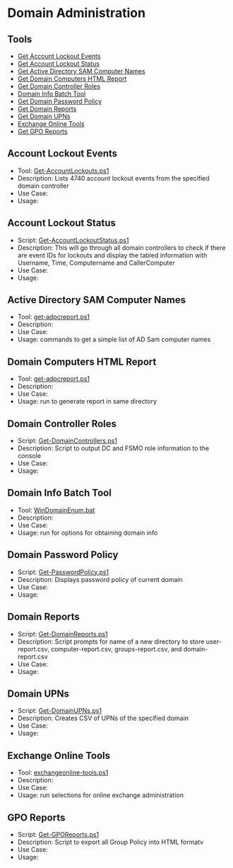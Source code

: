 # Domain Administration

## Tools
- [Get Account Lockout Events](#account-lockout-eventsm)
- [Get Account Lockout Status](#account-lockout-status)
- [Get Active Directory SAM Computer Names](#active-directory-sam-computer-names)
- [Get Domain Computers HTML Report](#domain-computers-html-report)
- [Get Domain Controller Roles](#domain-controller-roles)
- [Domain Info Batch Tool](#domain-info-batch-tool)
- [Get Domain Password Policy](#domain-password-policy)
- [Get Domain Reports](#domain-reports)
- [Get Domain UPNs](#domain-upns)
- [Exchange Online Tools](#exchange-online-tools)
- [Get GPO Reports](#gpo-reports)


## Account Lockout Events
- Tool: [Get-AccountLockouts.ps1](/tools/domain/Get-AccountLockouts.ps1)
- Description: Lists 4740 account lockout events from the specified domain controller
- Use Case:
- Usage: 

## Account Lockout Status
- Script: [Get-AccountLockoutStatus.ps1](/tools/domain/Get-AccountLockoutStatus.ps1)
- Description: This will go through all domain controllers to check if there are event IDs for lockouts and display the tabled information with Username, Time, Computername and CallerComputer
- Use Case:
- Usage: 

## Active Directory SAM Computer Names
 - Tool: [get-adpcreport.ps1](/tools/domain/Get-ADSAMComputerNames.ps1)
 - Description: 
 - Use Case:
 - Usage: commands to get a simple list of AD Sam computer names

## Domain Computers HTML Report
 - Tool: [get-adpcreport.ps1](/tools/domain/Get-ADPCReport.ps1)
 - Description: 
 - Use Case: 
 - Usage: run to generate report in same directory

## Domain Controller Roles
- Script: [Get-DomainControllers.ps1](/tools/domain/Get-DomainControllers.ps1)
- Description: Script to output DC and FSMO role information to the console
- Use Case:
- Usage: 

## Domain Info Batch Tool
- Tool: [WinDomainEnum.bat](/tools/domain/WinDomainEnum.bat)
- Description: 
- Use Case: 
- Usage: run for options for obtaining domain info

## Domain Password Policy
- Script: [Get-PasswordPolicy.ps1](/tools/domain/Get-PasswordPolicy.ps1)
- Description: Displays password policy of current domain
- Use Case:
- Usage: 

## Domain Reports
- Script: [Get-DomainReports.ps1](/tools/domain/Get-DomainReports.ps1)
- Description: Script prompts for name of a new directory to store user-report.csv, computer-report.csv, groups-report.csv, and domain-report.csv
- Use Case:
- Usage: 

## Domain UPNs
- Script: [Get-DomainUPNs.ps1](/tools/domain/Get-DomainUPNs.ps1)
- Description: Creates CSV of UPNs of the specified domain
- Use Case:
- Usage: 

## Exchange Online Tools
- Tool: [exchangeonline-tools.ps1](/tools/domain/ExchangeOnline-Tools.ps1)
 - Description: 
 - Use Case:
- Usage: run selections for online exchange administration

## GPO Reports
- Script: [Get-GPOReports.ps1](/tools/domain/Get-GPOReports.ps1)
- Description: Script to export all Group Policy into HTML formatv
- Use Case:
- Usage: 


